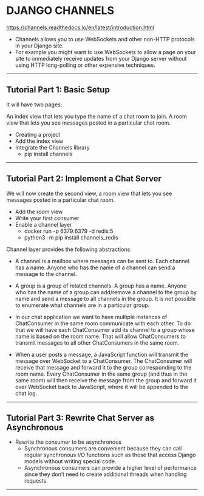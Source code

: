 # DJANGO CHANNELS

<https://channels.readthedocs.io/en/latest/introduction.html>

* Channels allows you to use WebSockets and other non-HTTP protocols in your Django site.
* For example you might want to use WebSockets to allow a page on your site to immediately receive updates from your Django server without using HTTP long-polling or other expensive techniques.

---

## Tutorial Part 1: Basic Setup

It will have two pages:

An index view that lets you type the name of a chat room to join.
A room view that lets you see messages posted in a particular chat room.

* Creating a project
* Add the index view
* Integrate the Channels library
  * pip install channels

---

## Tutorial Part 2: Implement a Chat Server

We will now create the second view, a room view that lets you see messages posted in a particular chat room.

* Add the room view
* Write your first consumer
* Enable a channel layer
  * docker run -p 6379:6379 -d redis:5
  * python3 -m pip install channels_redis

Channel layer provides the following abstractions:

* A channel is a mailbox where messages can be sent to. Each channel has a name. Anyone who has the name of a channel can send a message to the channel.
* A group is a group of related channels. A group has a name. Anyone who has the name of a group can add/remove a channel to the group by name and send a message to all channels in the group. It is not possible to enumerate what channels are in a particular group.
* In our chat application we want to have multiple instances of ChatConsumer in the same room communicate with each other. To do that we will have each ChatConsumer add its channel to a group whose name is based on the room name. That will allow ChatConsumers to transmit messages to all other ChatConsumers in the same room.

* When a user posts a message, a JavaScript function will transmit the message over WebSocket to a ChatConsumer. The ChatConsumer will receive that message and forward it to the group corresponding to the room name. Every ChatConsumer in the same group (and thus in the same room) will then receive the message from the group and forward it over WebSocket back to JavaScript, where it will be appended to the chat log.

---

## Tutorial Part 3: Rewrite Chat Server as Asynchronous

* Rewrite the consumer to be asynchronous
  * Synchronous consumers are convenient because they can call regular synchronous I/O functions such as those that access Django models without writing special code.
  * Asynchronous consumers can provide a higher level of performance since they don’t need to create additional threads when handling requests.

---

